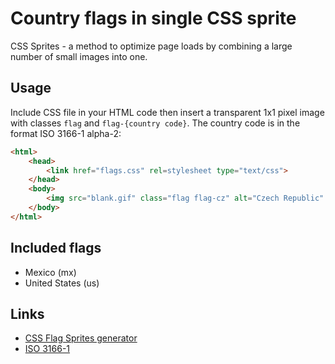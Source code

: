 Country flags in single CSS sprite
==================================

CSS Sprites - a method to optimize page loads by combining a large number of small images into one. 

## Usage

Include CSS file in your HTML code then insert a transparent 1x1 pixel image with classes `flag` and `flag-{country code}`. The country code is in the format ISO 3166-1 alpha-2:

```html
<html>
    <head>
        <link href="flags.css" rel=stylesheet type="text/css">
    </head>
    <body>
        <img src="blank.gif" class="flag flag-cz" alt="Czech Republic" />
    </body>
</html>
```

## Included flags


* Mexico (mx)
* United States (us)

## Links

* [CSS Flag Sprites generator](https://www.flag-sprites.com/ "Country flags in single CSS sprite")
* [ISO 3166-1](https://en.wikipedia.org/wiki/ISO_3166-1_alpha-2)